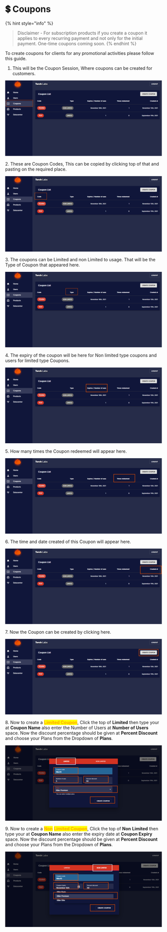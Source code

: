 # 💲 Coupons

{% hint style="info" %}
> Disclaimer - For subscription products if you create a coupon it applies to every recurring payment and not only for the initial payment. One-time coupons coming soon.
{% endhint %}

To create coupons for clients for any promotional activities please follow this guide.

1. This will be the Coupon Session, Where coupons can be created for customers.&#x20;

![](<../../.gitbook/assets/Untitled design (19).png>)

2\. These are Coupon Codes, This can be copied by clicking top of that and pasting on the required place.&#x20;

![](<../../.gitbook/assets/Untitled design (1) (7).png>)

3\. The coupons can be Limited and non Limited to  usage. That will be the Type of Coupon that appeared here.

![](<../../.gitbook/assets/Untitled design (2) (1).png>)

4\. The expiry of the coupon will be here for Non limited type coupons and users for limited type Coupons.

![](<../../.gitbook/assets/Untitled design (3) (11).png>)

5\. How many times the Coupon redeemed will appear here.&#x20;

![](<../../.gitbook/assets/Untitled design (4) (4).png>)

6\. The time and date created of this Coupon will appear here.

![](<../../.gitbook/assets/Untitled design (5) (1).png>)

7\. Now the Coupon can be created by clicking here.

![](<../../.gitbook/assets/Untitled design (6) (8).png>)

8\. Now to create a <mark style="color:orange;">**Limited Coupon**</mark>, Click the top of **Limited** then type your at **Coupon Name** also enter the Number of Users at **Number of Users** space. Now the discount percentage should be given at **Percent Discount** and choose your Plans from the Dropdown of **Plans**.

![](<../../.gitbook/assets/Untitled design (7) (3).png>)

9\. Now to create a <mark style="color:orange;">**Non**</mark> <mark style="color:orange;">**Limited Coupon**</mark>, Click the top of **Non** **Limited** then type your at **Coupon Name** also enter the expiry date at **Coupon Expiry** space. Now the discount percentage should be given at **Percent Discount** and choose your Plans from the Dropdown of **Plans**.

![](<../../.gitbook/assets/Untitled design (8).png>)

